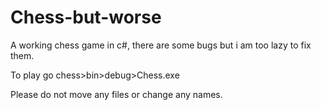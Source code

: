 # Chess-but-worse

A working chess game in c#, there are some bugs but i am too lazy to fix them.

To play go chess>bin>debug>Chess.exe

Please do not move any files or change any names.
